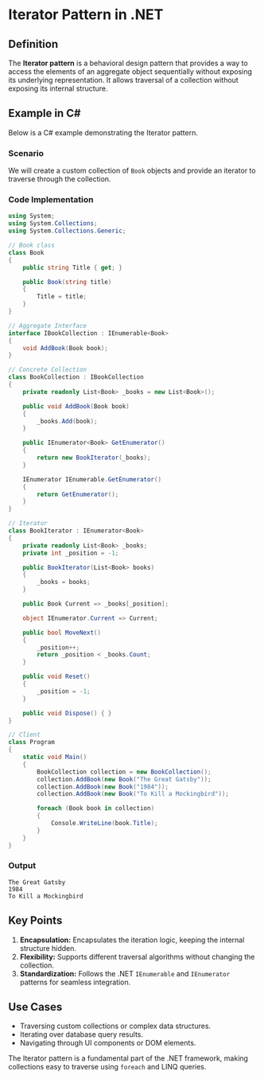# Iterator Pattern in .NET

## Definition
The **Iterator pattern** is a behavioral design pattern that provides a way to access the elements of an aggregate object sequentially without exposing its underlying representation. It allows traversal of a collection without exposing its internal structure.

## Example in C#
Below is a C# example demonstrating the Iterator pattern.

### Scenario
We will create a custom collection of `Book` objects and provide an iterator to traverse through the collection.

### Code Implementation
```csharp
using System;
using System.Collections;
using System.Collections.Generic;

// Book class
class Book
{
    public string Title { get; }

    public Book(string title)
    {
        Title = title;
    }
}

// Aggregate Interface
interface IBookCollection : IEnumerable<Book>
{
    void AddBook(Book book);
}

// Concrete Collection
class BookCollection : IBookCollection
{
    private readonly List<Book> _books = new List<Book>();

    public void AddBook(Book book)
    {
        _books.Add(book);
    }

    public IEnumerator<Book> GetEnumerator()
    {
        return new BookIterator(_books);
    }

    IEnumerator IEnumerable.GetEnumerator()
    {
        return GetEnumerator();
    }
}

// Iterator
class BookIterator : IEnumerator<Book>
{
    private readonly List<Book> _books;
    private int _position = -1;

    public BookIterator(List<Book> books)
    {
        _books = books;
    }

    public Book Current => _books[_position];

    object IEnumerator.Current => Current;

    public bool MoveNext()
    {
        _position++;
        return _position < _books.Count;
    }

    public void Reset()
    {
        _position = -1;
    }

    public void Dispose() { }
}

// Client
class Program
{
    static void Main()
    {
        BookCollection collection = new BookCollection();
        collection.AddBook(new Book("The Great Gatsby"));
        collection.AddBook(new Book("1984"));
        collection.AddBook(new Book("To Kill a Mockingbird"));

        foreach (Book book in collection)
        {
            Console.WriteLine(book.Title);
        }
    }
}
```

### Output
```
The Great Gatsby
1984
To Kill a Mockingbird
```

## Key Points
1. **Encapsulation:** Encapsulates the iteration logic, keeping the internal structure hidden.
2. **Flexibility:** Supports different traversal algorithms without changing the collection.
3. **Standardization:** Follows the .NET `IEnumerable` and `IEnumerator` patterns for seamless integration.

## Use Cases
- Traversing custom collections or complex data structures.
- Iterating over database query results.
- Navigating through UI components or DOM elements.

The Iterator pattern is a fundamental part of the .NET framework, making collections easy to traverse using `foreach` and LINQ queries.
